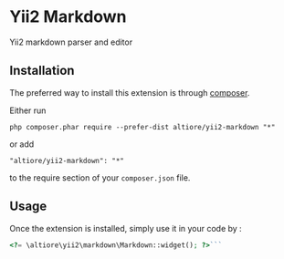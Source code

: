 Yii2 Markdown
=============
Yii2 markdown parser and editor

Installation
------------

The preferred way to install this extension is through [composer](http://getcomposer.org/download/).

Either run

```
php composer.phar require --prefer-dist altiore/yii2-markdown "*"
```

or add

```
"altiore/yii2-markdown": "*"
```

to the require section of your `composer.json` file.


Usage
-----

Once the extension is installed, simply use it in your code by  :

```php
<?= \altiore\yii2\markdown\Markdown::widget(); ?>```
